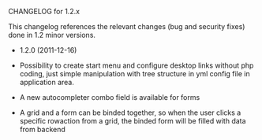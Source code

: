CHANGELOG for 1.2.x

This changelog references the relevant changes (bug and security fixes) done in 1.2 minor versions.

* 1.2.0 (2011-12-16)

 * Possibility to create start menu and configure desktop links without php coding, just simple manipulation with tree structure in yml config file in application area.
 * A new autocompleter combo field is available for forms
 * A grid and a form can be binded together, so when the user clicks a specific rowaction from a grid, the binded form will be filled with data from backend
